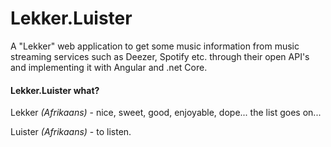 # Lekker.Luister
A "Lekker" web application to get some music information from music streaming services such as Deezer, Spotify etc. through their open API's and implementing it with Angular and .net Core.

#### Lekker.Luister what?
Lekker _(Afrikaans)_ - nice, sweet, good, enjoyable, dope... the list goes on...

Luister _(Afrikaans)_ - to listen.

